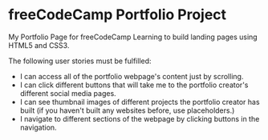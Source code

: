 # freeCodeCamp Portfolio Project
My Portfolio Page for freeCodeCamp
Learning to build landing pages using HTML5 and CSS3.

The following user stories must be fulfilled:

<ul>
  <li>I can access all of the portfolio webpage's content just by scrolling.</li>
  <li>I can click different buttons that will take me to the portfolio creator's different social media pages.</li>
  <li>I can see thumbnail images of different projects the portfolio creator has built (if you haven't built any websites before, use placeholders.)</li>
  <li>I navigate to different sections of the webpage by clicking buttons in the navigation.</li>
</ul>
